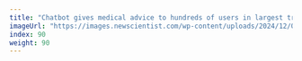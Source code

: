 ```yaml
---
title: "Chatbot gives medical advice to hundreds of users in largest trial yet"
imageUrl: "https://images.newscientist.com/wp-content/uploads/2024/12/02145407/SEI_231687662.jpg?width=788"
index: 90
weight: 90
---
```

